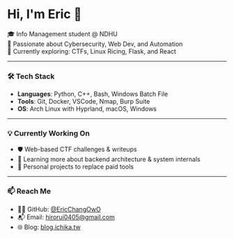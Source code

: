 <h1 >Hi, I'm Eric 👋</h1>

<p>
  🎓 Info Management student @ NDHU<br>
  🔐 Passionate about Cybersecurity, Web Dev, and Automation<br>
  🧠 Currently exploring: CTFs, Linux Ricing, Flask, and React<br>
</p>

---

### 🛠️ Tech Stack

- **Languages**: Python, C++, Bash, Windows Batch File
- **Tools**: Git, Docker, VSCode, Nmap, Burp Suite
- **OS**: Arch Linux with Hyprland, macOS, Windows

---

### 💡 Currently Working On

- 🛡️ Web-based CTF challenges & writeups  
- 📖 Learning more about backend architecture & system internals  
- 🧪 Personal projects to replace paid tools  

---

### 📫 Reach Me

- 🧑‍💻 GitHub: [@EricChangOwO](https://github.com/EricChangOwO)
- 📬 Email: hirorui0405@gmail.com
- 🌐 Blog: [blog.ichika.tw](https://blog.ichika.tw)
